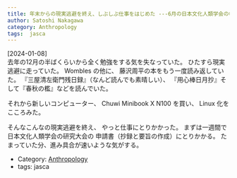 ```yaml
---
title: 年末からの現実逃避を終え、しぶしぶ仕事をはじめた ---6月の日本文化人類学会の申請書に手をつけた
author: Satoshi Nakagawa
category: Anthropology
tags:  jasca
---
```


[2024-01-08]  
 去年の12月の半ばくらいから全く勉強をする気を失なっていた。
ひたすら現実逃避に走っていた。
Wombles の他に、
藤沢周平の本をもう一度読み返していた。
『三屋清左衛門残日録』（なんど読んでも素晴しい）、
『用心棒日月抄』そして『春秋の檻』などを読んでいた。

 それから新しいコンピューター、
Chuwi Minibook X N100 を買い、
Linux 化をこころみた。

 そんなこんなの現実逃避を終え、
やっと仕事にとりかかった。
まずは一週間で日本文化人類学会の研究大会の
申請書（抄録と要旨の作成）にとりかかる。
たまっていた分、進み具合が速いような気がする。

- Category: [Anthropology](/categories.html#Anthropology)
- tags:  jasca

